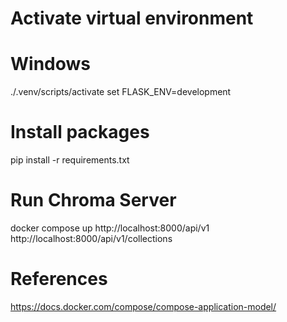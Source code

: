 # Activate virtual environment

# Windows
./.venv/scripts/activate
set FLASK_ENV=development

# Install packages
pip install -r requirements.txt

# Run Chroma Server
docker compose up
http://localhost:8000/api/v1
http://localhost:8000/api/v1/collections

# References
https://docs.docker.com/compose/compose-application-model/
